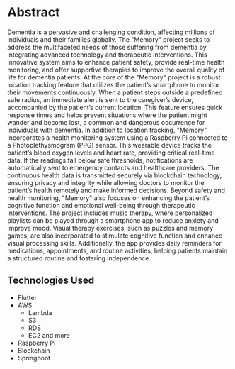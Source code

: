 # Abstract


Dementia is a pervasive and challenging condition, affecting
millions of individuals and their families globally. The "Memory" project seeks to
address the multifaceted needs of those suffering from dementia by integrating
advanced technology and therapeutic interventions. This innovative system aims
to enhance patient safety, provide real-time health monitoring, and offer
supportive therapies to improve the overall quality of life for dementia patients.
At the core of the "Memory" project is a robust location tracking feature that
utilizes the patient’s smartphone to monitor their movements continuously. When
a patient steps outside a predefined safe radius, an immediate alert is sent to the
caregiver’s device, accompanied by the patient’s current location. This feature
ensures quick response times and helps prevent situations where the patient
might wander and become lost, a common and dangerous occurrence for
individuals with dementia.
In addition to location tracking, "Memory" incorporates a health monitoring
system using a Raspberry Pi connected to a Photoplethysmogram (PPG) sensor.
This wearable device tracks the patient’s blood oxygen levels and heart rate,
providing critical real-time data. If the readings fall below safe thresholds,
notifications are automatically sent to emergency contacts and healthcare
providers. The continuous health data is transmitted securely via blockchain
technology, ensuring privacy and integrity while allowing doctors to monitor the
patient’s health remotely and make informed decisions.
Beyond safety and health monitoring, "Memory" also focuses on enhancing the
patient’s cognitive function and emotional well-being through therapeutic
interventions. The project includes music therapy, where personalized playlists
can be played through a smartphone app to reduce anxiety and improve mood.
Visual therapy exercises, such as puzzles and memory games, are also
incorporated to stimulate cognitive function and enhance visual processing skills.
Additionally, the app provides daily reminders for medications, appointments, and
routine activities, helping patients maintain a structured routine and fostering
independence.
## Technologies Used

- Flutter
- AWS
    - Lambda
    - S3 
    - RDS
    - EC2 and more
- Raspberry Pi
- Blockchain
- Springboot